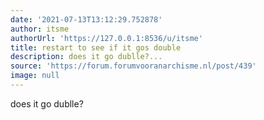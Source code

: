 ```yaml
---
date: '2021-07-13T13:12:29.752878'
author: itsme
authorUrl: 'https://127.0.0.1:8536/u/itsme'
title: restart to see if it gos double
description: does it go dublle?...
source: 'https://forum.forumvooranarchisme.nl/post/439'
image: null
---
```

does it go dublle?
